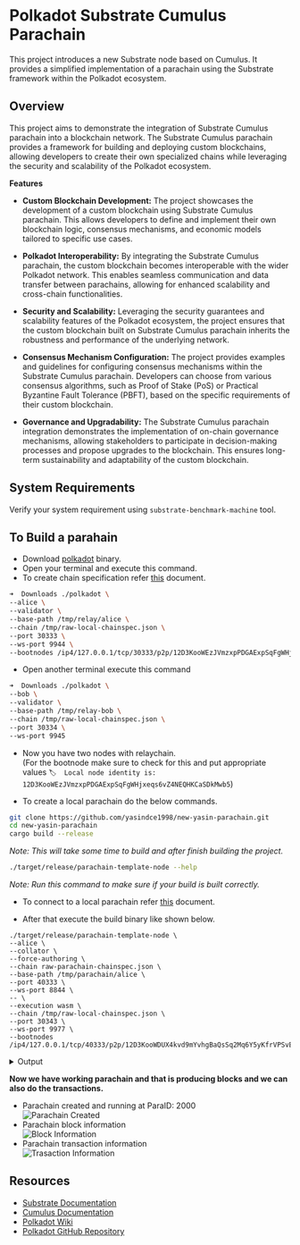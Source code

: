 # Polkadot Substrate Cumulus Parachain

This project introduces a new Substrate node based on Cumulus. It provides a simplified implementation of a parachain using the Substrate framework within the Polkadot ecosystem.

## Overview
This project aims to demonstrate the integration of Substrate Cumulus parachain into a blockchain network. The Substrate Cumulus parachain provides a framework for building and deploying custom blockchains, allowing developers to create their own specialized chains while leveraging the security and scalability of the Polkadot ecosystem.

**Features**

- **Custom Blockchain Development:** The project showcases the development of a custom blockchain using Substrate Cumulus parachain. This allows developers to define and implement their own blockchain logic, consensus mechanisms, and economic models tailored to specific use cases.

- **Polkadot Interoperability:** By integrating the Substrate Cumulus parachain, the custom blockchain becomes interoperable with the wider Polkadot network. This enables seamless communication and data transfer between parachains, allowing for enhanced scalability and cross-chain functionalities.

- **Security and Scalability:** Leveraging the security guarantees and scalability features of the Polkadot ecosystem, the project ensures that the custom blockchain built on Substrate Cumulus parachain inherits the robustness and performance of the underlying network.

- **Consensus Mechanism Configuration:** The project provides examples and guidelines for configuring consensus mechanisms within the Substrate Cumulus parachain. Developers can choose from various consensus algorithms, such as Proof of Stake (PoS) or Practical Byzantine Fault Tolerance (PBFT), based on the specific requirements of their custom blockchain.

- **Governance and Upgradability:** The Substrate Cumulus parachain integration demonstrates the implementation of on-chain governance mechanisms, allowing stakeholders to participate in decision-making processes and propose upgrades to the blockchain. This ensures long-term sustainability and adaptability of the custom blockchain.

## System Requirements
Verify your system requirement using `substrate-benchmark-machine` tool.


## To Build a parahain
- Download [polkadot](https://github.com/paritytech/polkadot/releases/download/v0.9.42/polkadot) binary.
- Open your terminal and execute this command.
- To create chain specification refer [this](https://docs.substrate.io/build/chain-spec/) document.
```sh
➜  Downloads ./polkadot \
--alice \
--validator \
--base-path /tmp/relay/alice \
--chain /tmp/raw-local-chainspec.json \
--port 30333 \
--ws-port 9944 \
--bootnodes /ip4/127.0.0.1/tcp/30333/p2p/12D3KooWEzJVmzxpPDGAExpSqFgWHjxeqs6vZ4NEQHKCaSDkMwb5
```

- Open another terminal execute this command
```sh
➜  Downloads ./polkadot \  
--bob \
--validator \
--base-path /tmp/relay-bob \
--chain /tmp/raw-local-chainspec.json \
--port 30334 \
--ws-port 9945
```

- Now you have two nodes with relaychain. \
(For the bootnode make sure to check for this and put appropriate values `🏷  Local node identity is: 12D3KooWEzJVmzxpPDGAExpSqFgWHjxeqs6vZ4NEQHKCaSDkMwb5`)

- To create a local parachain do the below commands.
```sh
git clone https://github.com/yasindce1998/new-yasin-parachain.git
cd new-yasin-parachain
cargo build --release
```
_Note: This will take some time to build and after finish building the project._

```sh
./target/release/parachain-template-node --help
```
_Note: Run this command to make sure if your build is built correctly._

- To connect to a local parachain refer [this](https://docs.substrate.io/tutorials/build-a-parachain/connect-a-local-parachain/) document.

- After that execute the build binary like shown below.
```shell
./target/release/parachain-template-node \
--alice \
--collator \
--force-authoring \
--chain raw-parachain-chainspec.json \
--base-path /tmp/parachain/alice \
--port 40333 \
--ws-port 8844 \
-- \
--execution wasm \
--chain /tmp/raw-local-chainspec.json \
--port 30343 \
--ws-port 9977 \
--bootnodes /ip4/127.0.0.1/tcp/40333/p2p/12D3KooWDUX4kvd9mYvhgBaQsSq2Mq6Y5yKfrVPSvEC31N2oYoEm
```

<details>
  <summary>Output</summary>

```sh
➜  new-yasin-parachain git:(main) ✗ ./target/release/parachain-template-node \
--alice \
--collator \
--force-authoring \
--chain raw-parachain-chainspec.json \
--base-path /tmp/parachain/alice \
--port 40333 \
--ws-port 8844 \
-- \
--execution wasm \
--chain /tmp/raw-local-chainspec.json \
--port 30343 \
--ws-port 9977 \
--bootnodes /ip4/127.0.0.1/tcp/40333/p2p/12D3KooWDUX4kvd9mYvhgBaQsSq2Mq6Y5yKfrVPSvEC31N2oYoEm
2023-05-13 23:39:51 Parachain Collator Template    
2023-05-13 23:39:51 ✌️  version 0.1.0-e6ee3ba4746    
2023-05-13 23:39:51 ❤️  by Anonymous, 2020-2023    
2023-05-13 23:39:51 📋 Chain specification: Local Testnet    
2023-05-13 23:39:51 🏷  Node name: Alice    
2023-05-13 23:39:51 👤 Role: AUTHORITY    
2023-05-13 23:39:51 💾 Database: RocksDb at /tmp/parachain/alice/chains/local_testnet/db/full    
2023-05-13 23:39:51 ⛓  Native runtime: template-parachain-1 (template-parachain-0.tx1.au1)    
2023-05-13 23:39:55 Parachain id: Id(2000)    
2023-05-13 23:39:55 Parachain Account: 5Ec4AhPUwPeyTFyuhGuBbD224mY85LKLMSqSSo33JYWCazU4    
2023-05-13 23:39:55 Parachain genesis state: 0x000000000000000000000000000000000000000000000000000000000000000000f6d5d785fc1792fae673be2c50bd91b133d6e66778b3b9483fdbe62ceb9391aa03170a2e7597b7b7e3d84c05391d139a62b157e78786d8c082f29dcf4c11131400    
2023-05-13 23:39:55 Is collating: yes    
2023-05-13 23:40:03 [Relaychain] 👶 Creating empty BABE epoch changes on what appears to be first startup.    
2023-05-13 23:40:03 [Relaychain] 🏷  Local node identity is: 12D3KooWDUX4kvd9mYvhgBaQsSq2Mq6Y5yKfrVPSvEC31N2oYoEm    
2023-05-13 23:40:03 [Relaychain] 💻 Operating system: linux    
2023-05-13 23:40:03 [Relaychain] 💻 CPU architecture: x86_64    
2023-05-13 23:40:03 [Relaychain] 💻 Target environment: gnu    
2023-05-13 23:40:03 [Relaychain] 💻 CPU: Intel(R) Core(TM) i5-5300U CPU @ 2.30GHz    
2023-05-13 23:40:03 [Relaychain] 💻 CPU cores: 2    
2023-05-13 23:40:03 [Relaychain] 💻 Memory: 7837MB    
2023-05-13 23:40:03 [Relaychain] 💻 Kernel: 5.19.0-38-generic    
2023-05-13 23:40:03 [Relaychain] 💻 Linux distribution: Ubuntu 22.04.2 LTS    
2023-05-13 23:40:03 [Relaychain] 💻 Virtual machine: no    
2023-05-13 23:40:03 [Relaychain] 📦 Highest known block at #0    
2023-05-13 23:40:03 [Relaychain] 〽️ Prometheus exporter started at 127.0.0.1:9616    
2023-05-13 23:40:03 [Relaychain] Running JSON-RPC HTTP server: addr=127.0.0.1:9934, allowed origins=["http://localhost:*", "http://127.0.0.1:*", "https://localhost:*", "https://127.0.0.1:*", "https://polkadot.js.org"]    
2023-05-13 23:40:03 [Relaychain] Running JSON-RPC WS server: addr=127.0.0.1:9977, allowed origins=["http://localhost:*", "http://127.0.0.1:*", "https://localhost:*", "https://127.0.0.1:*", "https://polkadot.js.org"]    
2023-05-13 23:40:03 [Relaychain] 🏁 CPU score: 930.89 MiBs    
2023-05-13 23:40:03 [Relaychain] 🏁 Memory score: 7.32 GiBs    
2023-05-13 23:40:03 [Relaychain] 🏁 Disk score (seq. writes): 102.98 MiBs    
2023-05-13 23:40:03 [Relaychain] 🏁 Disk score (rand. writes): 27.76 MiBs    
2023-05-13 23:40:03 [Relaychain] Starting with an empty approval vote DB.
2023-05-13 23:40:03 [Parachain] 🏷  Local node identity is: 12D3KooWMzPXFQ2bNRFsbK78mNE7LKZTFGm15qsKqkKLU8MaVneq    
2023-05-13 23:40:03 [Parachain] 💻 Operating system: linux    
2023-05-13 23:40:03 [Parachain] 💻 CPU architecture: x86_64    
2023-05-13 23:40:03 [Parachain] 💻 Target environment: gnu    
2023-05-13 23:40:03 [Parachain] 💻 CPU: Intel(R) Core(TM) i5-5300U CPU @ 2.30GHz    
2023-05-13 23:40:03 [Parachain] 💻 CPU cores: 2    
2023-05-13 23:40:03 [Parachain] 💻 Memory: 7837MB    
2023-05-13 23:40:03 [Parachain] 💻 Kernel: 5.19.0-38-generic    
2023-05-13 23:40:03 [Parachain] 💻 Linux distribution: Ubuntu 22.04.2 LTS    
2023-05-13 23:40:03 [Parachain] 💻 Virtual machine: no    
2023-05-13 23:40:03 [Parachain] 📦 Highest known block at #0    
2023-05-13 23:40:03 [Parachain] Running JSON-RPC HTTP server: addr=127.0.0.1:42285, allowed origins=["http://localhost:*", "http://127.0.0.1:*", "https://localhost:*", "https://127.0.0.1:*", "https://polkadot.js.org"]    
2023-05-13 23:40:03 [Parachain] Running JSON-RPC WS server: addr=127.0.0.1:8844, allowed origins=["http://localhost:*", "http://127.0.0.1:*", "https://localhost:*", "https://127.0.0.1:*", "https://polkadot.js.org"]    
2023-05-13 23:40:03 [Parachain] 🏁 CPU score: 930.89 MiBs    
2023-05-13 23:40:03 [Parachain] 🏁 Memory score: 7.32 GiBs    
2023-05-13 23:40:03 [Parachain] 🏁 Disk score (seq. writes): 102.98 MiBs    
2023-05-13 23:40:03 [Parachain] 🏁 Disk score (rand. writes): 27.76 MiBs    
2023-05-13 23:40:03 [Parachain] ⚠️  The hardware does not meet the minimal requirements for role 'Authority'.    
2023-05-13 23:40:08 [Relaychain] 💤 Idle (0 peers), best: #0 (0xcb14…d6d8), finalized #0 (0xcb14…d6d8), ⬇ 0 ⬆ 0    
2023-05-13 23:40:08 [Parachain] 💤 Idle (0 peers), best: #0 (0x3f02…95ab), finalized #0 (0x3f02…95ab), ⬇ 1.6kiB/s ⬆ 1.3kiB/s    
2023-05-13 23:40:13 [Relaychain] discovered: 12D3KooWMzPXFQ2bNRFsbK78mNE7LKZTFGm15qsKqkKLU8MaVneq /ip4/192.168.76.77/tcp/40333    
2023-05-13 23:40:13 [Relaychain] discovered: 12D3KooWMzPXFQ2bNRFsbK78mNE7LKZTFGm15qsKqkKLU8MaVneq /ip4/192.168.49.1/tcp/40333    
2023-05-13 23:40:13 [Relaychain] discovered: 12D3KooWMzPXFQ2bNRFsbK78mNE7LKZTFGm15qsKqkKLU8MaVneq /ip4/10.42.0.1/tcp/40333    
2023-05-13 23:40:13 [Relaychain] 💤 Idle (0 peers), best: #0 (0xcb14…d6d8), finalized #0 (0xcb14…d6d8), ⬇ 0 ⬆ 0    
2023-05-13 23:40:13 [Parachain] 💤 Idle (0 peers), best: #0 (0x3f02…95ab), finalized #0 (0x3f02…95ab), ⬇ 0.3kiB/s ⬆ 0.3kiB/s    
2023-05-13 23:40:18 [Relaychain] 💤 Idle (0 peers), best: #0 (0xcb14…d6d8), finalized #0 (0xcb14…d6d8), ⬇ 0.6kiB/s ⬆ 0.8kiB/s 
...
2023-05-14 00:00:30 [Relaychain] ✨ Imported #1153 (0xa53c…e944)    
2023-05-14 00:00:33 [Relaychain] 👴 Applying authority set change scheduled at block #1151    
2023-05-14 00:00:33 [Relaychain] 👴 Applying GRANDPA set change to new set [(Public(88dc3417d5058ec4b4503e0c12ea1a0a89be200fe98922423d4334014fa6b0ee (5FA9nQDV...)), 1), (Public(d17c2d7823ebf260fd138f2d7e27d114c0145d968b5ff5006125f2414fadae69 (5GoNkf6W...)), 1)]    
2023-05-14 00:00:34 [Relaychain] 💤 Idle (2 peers), best: #1153 (0xa53c…e944), finalized #1151 (0xded7…f559), ⬇ 0.9kiB/s ⬆ 0.6kiB/s    
2023-05-14 00:00:34 [Parachain] 💤 Idle (0 peers), best: #29 (0xa775…6eb3), finalized #29 (0xa775…6eb3), ⬇ 0 ⬆ 0    
2023-05-14 00:00:36 [Relaychain] ✨ Imported #1154 (0x4feb…441f)    
2023-05-14 00:00:36 [Parachain] Starting collation. relay_parent=0x4febb4a537a567d36ae0484b1451466cc59f8bd40743a1b015046f522a4d441f at=0x48b90cffc2d9851b763ef7b6372e908b757fc138a727ea08b28f6bf633ca082b
2023-05-14 00:00:39 [Relaychain] 💤 Idle (2 peers), best: #1154 (0x4feb…441f), finalized #1151 (0xded7…f559), ⬇ 1.0kiB/s ⬆ 0.7kiB/s    
2023-05-14 00:00:39 [Parachain] 💤 Idle (0 peers), best: #30 (0x48b9…082b), finalized #29 (0xa775…6eb3), ⬇ 49 B/s ⬆ 46 B/s    
2023-05-14 00:00:42 [Relaychain] ✨ Imported #1155 (0x1020…4ba9)    
2023-05-14 00:00:42 [Parachain] Starting collation. relay_parent=0x102066447990032d561b41002fb92a8b753745b5bacdd5ded6c9d97c64964ba9 at=0x48b90cffc2d9851b763ef7b6372e908b757fc138a727ea08b28f6bf633ca082b
2023-05-14 00:00:44 [Relaychain] 💤 Idle (2 peers), best: #1155 (0x1020…4ba9), finalized #1152 (0x42ee…81a5), ⬇ 0.8kiB/s ⬆ 0.5kiB/s    
2023-05-14 00:00:44 [Parachain] 💤 Idle (0 peers), best: #30 (0x48b9…082b), finalized #29 (0xa775…6eb3), ⬇ 24 B/s ⬆ 24 B/s    
2023-05-14 00:00:48 [Relaychain] ✨ Imported #1156 (0x25f9…a4e0)    
2023-05-14 00:00:48 [Parachain] Starting collation. relay_parent=0x25f9fd290b7f6bce0da53a72e86abe9ac1948e3b0d6bca61a964af01889fa4e0 at=0x48b90cffc2d9851b763ef7b6372e908b757fc138a727ea08b28f6bf633ca082b
2023-05-14 00:00:48 [Parachain] 🙌 Starting consensus session on top of parent 0x48b90cffc2d9851b763ef7b6372e908b757fc138a727ea08b28f6bf633ca082b    
2023-05-14 00:00:48 [Parachain] 🎁 Prepared block for proposing at 31 (1 ms) [hash: 0x02df3f9bf37554c7aea3106930f79187dc508c0a8acbd6867e54149ec1919264; parent_hash: 0x48b9…082b; extrinsics (2): [0x3838…32d0, 0x0492…404b]]    
2023-05-14 00:00:48 [Parachain] 🔖 Pre-sealed block for proposal at 31. Hash now 0xef71484dad41ec965d101e1e130a7a09fa468c0f9f753a5afc1d7959036b75fd, previously 0x02df3f9bf37554c7aea3106930f79187dc508c0a8acbd6867e54149ec1919264.    
2023-05-14 00:00:48 [Parachain] ✨ Imported #31 (0xef71…75fd)    
2023-05-14 00:00:48 [Parachain] PoV size { header: 0.1787109375kb, extrinsics: 2.7470703125kb, storage_proof: 2.876953125kb }
2023-05-14 00:00:48 [Parachain] Compressed PoV size: 5.150390625kb
2023-05-14 00:00:48 [Parachain] Produced proof-of-validity candidate. block_hash=0xef71484dad41ec965d101e1e130a7a09fa468c0f9f753a5afc1d7959036b75fd
2023-05-14 00:00:49 [Relaychain] 💤 Idle (2 peers), best: #1156 (0x25f9…a4e0), finalized #1153 (0xa53c…e944), ⬇ 1.1kiB/s ⬆ 1.7kiB/s    
2023-05-14 00:00:49 [Parachain] 💤 Idle (0 peers), best: #30 (0x48b9…082b), finalized #29 (0xa775…6eb3), ⬇ 0 ⬆ 0    
2023-05-14 00:00:54 [Relaychain] ✨ Imported #1157 (0x099c…38a7)    
2023-05-14 00:00:54 [Relaychain] 💤 Idle (2 peers), best: #1157 (0x099c…38a7), finalized #1154 (0x4feb…441f), ⬇ 1.2kiB/s ⬆ 0.7kiB/s    
2023-05-14 00:00:54 [Parachain] 💤 Idle (0 peers), best: #30 (0x48b9…082b), finalized #30 (0x48b9…082b), ⬇ 46 B/s ⬆ 49 B/s    
2023-05-14 00:00:59 [Relaychain] 💤 Idle (2 peers), best: #1157 (0x099c…38a7), finalized #1155 (0x1020…4ba9), ⬇ 0.5kiB/s ⬆ 0.4kiB/s    
2023-05-14 00:00:59 [Parachain] 💤 Idle (0 peers), best: #30 (0x48b9…082b), finalized #30 (0x48b9…082b), ⬇ 24 B/s ⬆ 24 B/s    
2023-05-14 00:01:00 [Relaychain] ✨ Imported #1158 (0x431b…4aa3)    
2023-05-14 00:01:00 [Parachain] Starting collation. relay_parent=0x431ba7328819ee5e2931c691e839e6cfa26895609a325029d1a95d575b8e4aa3 at=0xef71484dad41ec965d101e1e130a7a09fa468c0f9f753a5afc1d7959036b75fd
2023-05-14 00:01:04 [Relaychain] 💤 Idle (2 peers), best: #1158 (0x431b…4aa3), finalized #1155 (0x1020…4ba9), ⬇ 0.8kiB/s ⬆ 0.6kiB/s    
2023-05-14 00:01:04 [Parachain] 💤 Idle (0 peers), best: #31 (0xef71…75fd), finalized #30 (0x48b9…082b), ⬇ 0 ⬆ 0    
2023-05-14 00:01:04 [Parachain] expired: 12D3KooWMVDkjLYCuRQvKbgtQoqoaNe5CC5x6Jh9M84tfyHPvEs3 /ip4/192.168.49.1/tcp/30334    
2023-05-14 00:01:04 [Parachain] expired: 12D3KooWMVDkjLYCuRQvKbgtQoqoaNe5CC5x6Jh9M84tfyHPvEs3 /ip4/10.42.0.0/tcp/30334    
2023-05-14 00:01:09 [Relaychain] 💤 Idle (1 peers), best: #1158 (0x431b…4aa3), finalized #1156 (0x25f9…a4e0), ⬇ 0.5kiB/s ⬆ 0.3kiB/s    
2023-05-14 00:01:09 [Parachain] 💤 Idle (0 peers), best: #31 (0xef71…75fd), finalized #30 (0x48b9…082b), ⬇ 24 B/s ⬆ 24 B/s    
2023-05-14 00:01:14 [Relaychain] 💤 Idle (0 peers), best: #1158 (0x431b…4aa3), finalized #1156 (0x25f9…a4e0), ⬇ 24 B/s ⬆ 0.1kiB/s    
2023-05-14 00:01:14 [Parachain] 💤 Idle (0 peers), best: #31 (0xef71…75fd), finalized #30 (0x48b9…082b), ⬇ 24 B/s ⬆ 24 B/s   
```
</details>


**Now we have working parachain and that is producing blocks and we can also do the transactions.**

- Parachain created and running at ParaID: 2000\
![Parachain Created](./home/yasin/Pictures/Screenshots/parachain-created.png)
- Parachain block information \
![Block Information](./home/yasin/Pictures/Screenshots/parachain-block-info.png)
- Parachain transaction information \
![Trasaction Information](./home/yasin/Pictures/Screenshots/parachain-transaction.png)


## Resources
- [Substrate Documentation](https://substrate.dev/)
- [Cumulus Documentation](https://github.com/paritytech/cumulus)
- [Polkadot Wiki](https://wiki.polkadot.network/)
- [Polkadot GitHub Repository](https://github.com/paritytech/polkadot)
